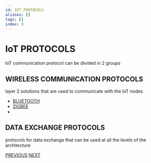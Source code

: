 ```yaml
---
id: IOT_PROTOCOLS
aliases: []
tags: []
index: 9
---
```


# IoT PROTOCOLS

IoT communication protocol can be divided in 2 groups

## WIRELESS COMMUNICATION PROTOCOLS

layer 2 solutions that are used to communicate with the IoT nodes

- [BLUETOOTH](BLUETOOTH.md)
- [ZIGBEE](ZIGBEE.md)
-

## DATA EXCHANGE PROTOCOLS

protocols for data exchange that can be used at all the levels of the architecture

[PREVIOUS](IOT_DEVICES.md) [NEXT](PUB_SUB_MODEL.md)
